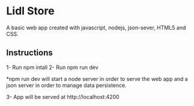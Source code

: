 # Lidl Store
A basic web app created with javascript, nodejs, json-sever, HTML5 and CSS.

## Instructions
1- Run npm intall
2- Run npm run dev

*npm run dev will start a node server in order to serve the web app and a json server in order to manage data persistence.

3- App will be served at http://localhost:4200
